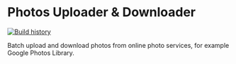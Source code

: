 # Photos Uploader & Downloader

[![Build history](https://buildstats.info/appveyor/chart/HardySoftware/photosuploaderdownloader)](https://ci.appveyor.com/project/HardySoftware/photosuploaderdownloader/history)

Batch upload and download photos from online photo services, for example Google Photos Library.


